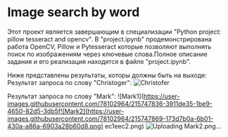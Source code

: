 # Image search by word

  Этот проект является завершающим в специализации "Python project: pillow tesseract and opencv". В "project.ipynb" продемонстрирована работа OpenCV, Pillow и Pytesseract которые позволяют выполнять поиск по изображениям через ключевые слова.Полное описание задания и его реализация находятся в файле "project.ipynb". 
  
Ниже представлены результаты, которы должны быть на выходе:
Результат запроса по слову "Christoger":
![Christofer](https://user-images.githubusercontent.com/78102964/215747624-bf766f85-5082-4e62-b79a-eaf78b331099.png)

Результат запроса по слову "Mark":
![Mark1](https://user-images.githubusercontent.com/78102964/215747836-3911de35-1be9-4650-82d5-3db5f![Mark2](https://user-images.githubusercontent.com/78102964/215747869-173d7b0a-6b01-430a-a86a-6903a28b60d8.png)
ec1eec2.png)
![Uploading Mark2.png…]()


